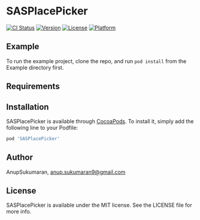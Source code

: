 # SASPlacePicker

[![CI Status](https://img.shields.io/travis/AnupSukumaran/SASPlacePicker.svg?style=flat)](https://travis-ci.org/AnupSukumaran/SASPlacePicker)
[![Version](https://img.shields.io/cocoapods/v/SASPlacePicker.svg?style=flat)](https://cocoapods.org/pods/SASPlacePicker)
[![License](https://img.shields.io/cocoapods/l/SASPlacePicker.svg?style=flat)](https://cocoapods.org/pods/SASPlacePicker)
[![Platform](https://img.shields.io/cocoapods/p/SASPlacePicker.svg?style=flat)](https://cocoapods.org/pods/SASPlacePicker)

## Example

To run the example project, clone the repo, and run `pod install` from the Example directory first.

## Requirements

## Installation

SASPlacePicker is available through [CocoaPods](https://cocoapods.org). To install
it, simply add the following line to your Podfile:

```ruby
pod 'SASPlacePicker'
```

## Author

AnupSukumaran, anup.sukumaran9@gmail.com

## License

SASPlacePicker is available under the MIT license. See the LICENSE file for more info.
